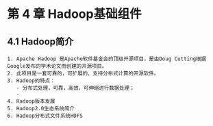 # 第 4 章 Hadoop基础组件

## 4.1 Hadoop简介
    1. Apache Hadoop 是Apache软件基金会的顶级开源项目，是由Doug Cutting根据Google发布的学术论文而创建的开源项目。
    2. 此项目是一套可靠的，可扩展的、支持分布式计算的开源软件。
    3. Hadoop的特点：
       - 分布式处理，可靠，高效，可伸缩进行数据处理；
       - 
    4. Hadoop版本发展
    5. Hadoop2.0生态系统简介
    6. Hadoop分布式文件系统HDFS